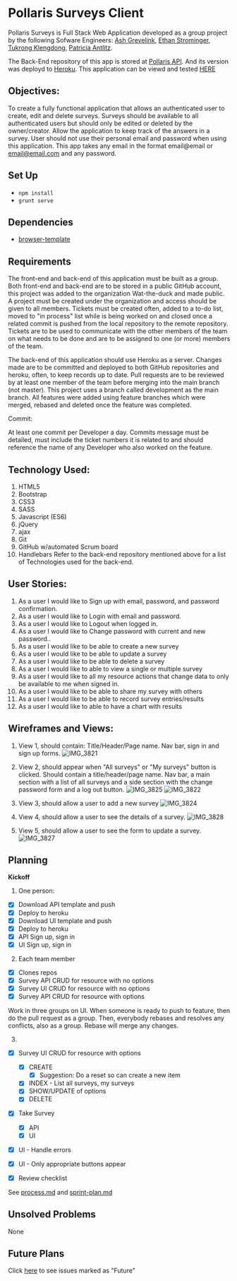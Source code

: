 # Pollaris Surveys Client

  Pollaris Surveys is Full Stack Web Application developed as a group project by the following Sofware Engineers:
  [Ash Grevelink](https://github.com/hashbangash),
  [Ethan Strominger](https://github.com/ethanstrominger),
  [Tukrong Klengdong](https://github.com/tukrong),
  [Patricia Antlitz](https://github.com/patybn3).

The Back-End repository of this app is stored at [Pollaris API](https://github.com/wat-the-duck/pollaris-surveys-api).
And its version was deployd to [Heroku](https://mighty-retreat-69793.herokuapp.com/).
This application can be viewd and tested [HERE](https://wat-the-duck.github.io/pollaris-surveys-client/)

## Objectives:

To create a fully functional application that allows an authenticated user to create, edit and delete surveys. Surveys should be available to all authenticated users but should only be edited or deleted by the owner/creator. Allow the application to keep track of the answers in a survey. User should not use their personal email and password when using this application. This app takes any email in the format email@email or email@email.com and any password.

## Set Up
- `npm install`
- `grunt serve`

## Dependencies
- [browser-template](https://git.generalassemb.ly/ga-wdi-boston/browser-template)

## Requirements

The front-end and back-end of this application must be built as a group. Both front-end and back-end are to be stored in a public GitHub account, this project was added to the organization Wat-the-duck and made public. A project must be created under the organization and access should be given to all members. Tickets must be created often, added to a to-do list, moved to "in process" list while is being worked on and closed once a related commit is pushed from the local repository to the remote repository. Tickets are to be used to communicate with the other members of the team on what needs to be done and are to be assigned to one (or more) members of the team.

The back-end of this application should use Heroku as a server. Changes made are to be committed and deployed to both GitHub repositories and heroku, often, to keep records up to date. Pull requests are to be reviewed by at least one member of the team before merging into the main branch (not master). This project uses a branch called development as the main branch. All features were added using feature branches which were merged, rebased and deleted once the feature was completed.

Commit:

At least one commit per Developer a day. Commits message must be detailed, must include the ticket numbers it is related to and should reference the name of any Developer who also worked on the feature.

## Technology Used:

1. HTML5
2. Bootstrap
3. CSS3
4. SASS
5. Javascript (ES6)
6. jQuery
7. ajax
8. Git
9. GitHub w/automated Scrum board
10. Handlebars
Refer to the back-end repository mentioned above for a list of Technologies used for the back-end.

## User Stories:

1.	As a user I would like to Sign up with email, password, and password confirmation.
2.	As a user I would like to Login with email and password.
3.	As a user I would like to Logout when logged in.
4.	As a user I would like to Change password with current and new password..
5.	As a user I would like to be able to create a new survey
6.	As a user I would like to be able to update a survey
7.	As a user I would like to be able to delete a survey
8.	As a user I would like to able to view a single or multiple survey
9.	As a user I would like to all my resource actions that change data to only be available to me when signed in.
10.	As a user I would like to be able to share my survey with others
11.	As a user I would like to be able to record survey entries/results
12.	As a user I would like to able to have a chart with results

## Wireframes and Views:

1. View 1, should contain: Title/Header/Page name. Nav bar, sign in and sign up forms.
![IMG_3821](https://user-images.githubusercontent.com/22508682/76435452-62f54080-638d-11ea-925e-eb0a252bcb4f.jpg)

2. View 2, should appear when "All surveys" or "My surveys" button is clicked. Should contain a title/header/page name. Nav bar, a main section with a list of all surveys and a side section with the change password form and a log out button.
![IMG_3825](https://user-images.githubusercontent.com/22508682/76435476-68528b00-638d-11ea-8990-25da5a3d51d5.jpg)
![IMG_3822](https://user-images.githubusercontent.com/22508682/76435491-6d173f00-638d-11ea-9ea7-abefba33b9f0.jpg)

3. View 3, should allow a user to add a new survey
![IMG_3824](https://user-images.githubusercontent.com/22508682/76435580-8d46fe00-638d-11ea-88ca-ce6094a5dae4.jpg)

4. View 4, should allow a user to see the details of a survey.
![IMG_3828](https://user-images.githubusercontent.com/22508682/76435607-98019300-638d-11ea-8e0a-d0e550e874c1.jpg)

5. View 5, should allow a user to see the form to update a survey.
![IMG_3827](https://user-images.githubusercontent.com/22508682/76435626-9cc64700-638d-11ea-978f-10e6397ab897.jpg)

## Planning

**Kickoff**
1. One person:
  - [X] Download API template and push
  - [X] Deploy to heroku
  - [X] Download UI template and push
  - [X] Deploy to heroku
- [X] API Sign up, sign in
- [X] UI Sign up, sign in
2. Each team member
  - [X] Clones repos
- [X] Survey API CRUD for resource with no options
- [X] Survey UI CRUD for resource with no options
- [X] Survey API CRUD for resource with options

Work in three groups on UI.  When someone is ready to push to feature,
then do the pull request as a group.  Then, everybody rebases and
resolves any conflicts, also as a group.  Rebase will merge any changes.

3.
- [X] Survey UI CRUD for resource with options
    - [X] CREATE
        - [X] Suggestion: Do a reset so can create a new item
    - [X] INDEX - List all surveys, my surveys
    - [X] SHOW/UPDATE of options
    - [X] DELETE
- [X] Take Survey
    - [X] API
    - [X] UI
- [X] UI - Handle errors
- [X] UI - Only appropriate buttons appear
- [X] Review checklist


See [process.md](process.md) and [sprint-plan.md](sprint-plan.md)

## Unsolved Problems

None

## Future Plans
Click [here](https://github.com/orgs/wat-the-duck/projects/1?card_filter_query=label%3Afuture) to see issues marked as "Future"
